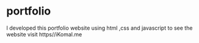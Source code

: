 # portfolio
I developed this portfolio website using html ,css and javascript to see the website visit https//iKomal.me
